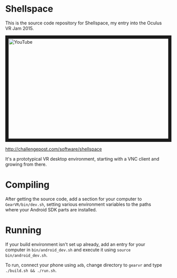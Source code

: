 # Shellspace

This is the source code repository for Shellspace, my entry into the Oculus VR Jam 2015.

<a href="http://www.youtube.com/watch?feature=player_embedded&v=_mL8QvhKvOA" target="_blank"><img src="http://img.youtube.com/vi/_mL8QvhKvOA/0.jpg" alt="YouTube" width="560" height="315" border="10" /></a>

http://challengepost.com/software/shellspace

It's a prototypical VR desktop environment, starting with a VNC client and growing from there.

# Compiling

After getting the source code, add a section for your computer to `GearVR/bin/dev.sh`, setting various environment variables to the paths where your Android SDK parts are installed.

# Running

If your build environment isn't set up already, add an entry for your computer in `bin/android_dev.sh` and execute it using `source bin/android_dev.sh`.

To run, connect your phone using `adb`, change directory to `gearvr` and type `./build.sh && ./run.sh`.
